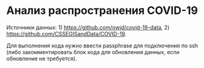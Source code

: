 # Анализ распространения  COVID-19

Источники данных: 1) https://github.com/owid/covid-19-data, 2) https://github.com/CSSEGISandData/COVID-19.

Для выполнения кода нужно ввести passphrase для подключения по ssh (либо закомментировать блок кода для обновления данных, если обновление не требуется).